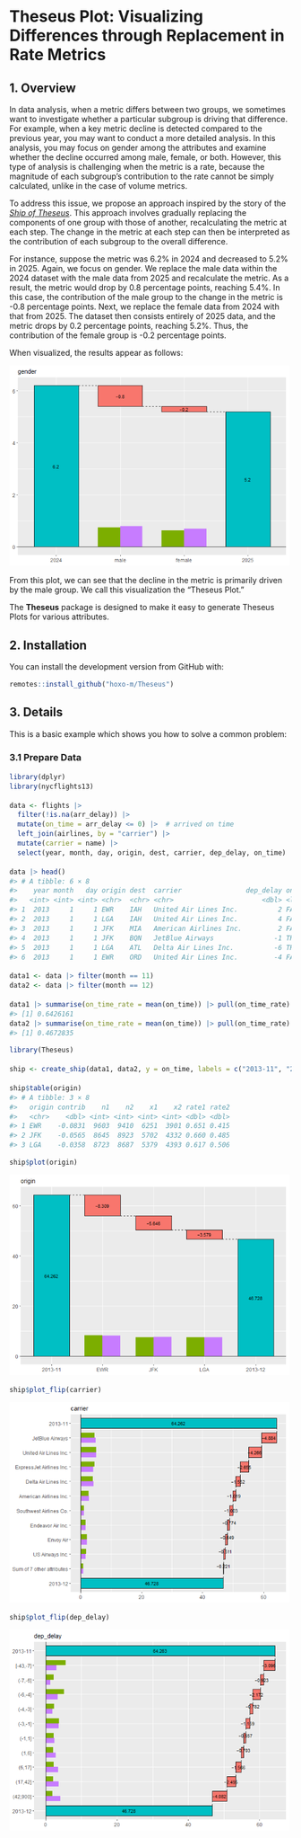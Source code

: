 
<!-- README.md is generated from README.Rmd. Please edit that file -->

# Theseus Plot: Visualizing Differences through Replacement in Rate Metrics

<!-- badges: start -->

<!-- badges: end -->

## 1. Overview

In data analysis, when a metric differs between two groups, we sometimes
want to investigate whether a particular subgroup is driving that
difference. For example, when a key metric decline is detected compared
to the previous year, you may want to conduct a more detailed analysis.
In this analysis, you may focus on gender among the attributes and
examine whether the decline occurred among male, female, or both.
However, this type of analysis is challenging when the metric is a rate,
because the magnitude of each subgroup’s contribution to the rate cannot
be simply calculated, unlike in the case of volume metrics.

To address this issue, we propose an approach inspired by the story of
the *[Ship of Theseus](https://en.wikipedia.org/wiki/Ship_of_Theseus)*.
This approach involves gradually replacing the components of one group
with those of another, recalculating the metric at each step. The change
in the metric at each step can then be interpreted as the contribution
of each subgroup to the overall difference.

For instance, suppose the metric was 6.2% in 2024 and decreased to 5.2%
in 2025. Again, we focus on gender. We replace the male data within the
2024 dataset with the male data from 2025 and recalculate the metric. As
a result, the metric would drop by 0.8 percentage points, reaching 5.4%.
In this case, the contribution of the male group to the change in the
metric is -0.8 percentage points. Next, we replace the female data from
2024 with that from 2025. The dataset then consists entirely of 2025
data, and the metric drops by 0.2 percentage points, reaching 5.2%.
Thus, the contribution of the female group is -0.2 percentage points.

When visualized, the results appear as follows:

<img src="man/figures/README-overview-1.png" width="500" />

From this plot, we can see that the decline in the metric is primarily
driven by the male group. We call this visualization the “Theseus Plot.”

The **Theseus** package is designed to make it easy to generate Theseus
Plots for various attributes.

## 2. Installation

You can install the development version from GitHub with:

``` r
remotes::install_github("hoxo-m/Theseus")
```

## 3. Details

This is a basic example which shows you how to solve a common problem:

### 3.1 Prepare Data

``` r
library(dplyr)
library(nycflights13)

data <- flights |> 
  filter(!is.na(arr_delay)) |>
  mutate(on_time = arr_delay <= 0) |>  # arrived on time
  left_join(airlines, by = "carrier") |>
  mutate(carrier = name) |>
  select(year, month, day, origin, dest, carrier, dep_delay, on_time)

data |> head()
#> # A tibble: 6 × 8
#>    year month   day origin dest  carrier                dep_delay on_time
#>   <int> <int> <int> <chr>  <chr> <chr>                      <dbl> <lgl>  
#> 1  2013     1     1 EWR    IAH   United Air Lines Inc.          2 FALSE  
#> 2  2013     1     1 LGA    IAH   United Air Lines Inc.          4 FALSE  
#> 3  2013     1     1 JFK    MIA   American Airlines Inc.         2 FALSE  
#> 4  2013     1     1 JFK    BQN   JetBlue Airways               -1 TRUE   
#> 5  2013     1     1 LGA    ATL   Delta Air Lines Inc.          -6 TRUE   
#> 6  2013     1     1 EWR    ORD   United Air Lines Inc.         -4 FALSE

data1 <- data |> filter(month == 11)
data2 <- data |> filter(month == 12)

data1 |> summarise(on_time_rate = mean(on_time)) |> pull(on_time_rate)
#> [1] 0.6426161
data2 |> summarise(on_time_rate = mean(on_time)) |> pull(on_time_rate)
#> [1] 0.4672835
```

``` r
library(Theseus)

ship <- create_ship(data1, data2, y = on_time, labels = c("2013-11", "2013-12"))

ship$table(origin)
#> # A tibble: 3 × 8
#>   origin contrib    n1    n2    x1    x2 rate1 rate2
#>   <chr>    <dbl> <int> <int> <int> <int> <dbl> <dbl>
#> 1 EWR    -0.0831  9603  9410  6251  3901 0.651 0.415
#> 2 JFK    -0.0565  8645  8923  5702  4332 0.660 0.485
#> 3 LGA    -0.0358  8723  8687  5379  4393 0.617 0.506
```

``` r
ship$plot(origin)
```

<img src="man/figures/README-unnamed-chunk-3-1.png" width="500" />

``` r
ship$plot_flip(carrier)
```

<img src="man/figures/README-unnamed-chunk-4-1.png" width="500" />

``` r
ship$plot_flip(dep_delay)
```

<img src="man/figures/README-unnamed-chunk-5-1.png" width="500" />
